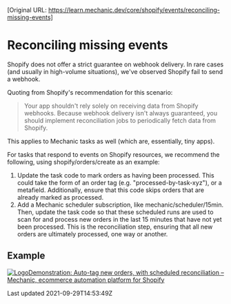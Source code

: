 [Original URL: https://learn.mechanic.dev/core/shopify/events/reconciling-missing-events]

# Reconciling missing events

Shopify does not offer a strict guarantee on webhook delivery. In rare cases (and usually in high-volume situations), we've observed Shopify fail to send a webhook.

Quoting from Shopify's recommendation for this scenario:

> Your app shouldn't rely solely on receiving data from Shopify webhooks. Because webhook delivery isn't always guaranteed, you should implement reconciliation jobs to periodically fetch data from Shopify.

This applies to Mechanic tasks as well (which are, essentially, tiny apps).

For tasks that respond to events on Shopify resources, we recommend the following, using shopify/orders/create as an example:

1. Update the task code to mark orders as having been processed. This could take the form of an order tag (e.g. "processed-by-task-xyz"), or a metafield. Additionally, ensure that this code skips orders that are already marked as processed.
2. Add a Mechanic scheduler subscription, like mechanic/scheduler/15min. Then, update the task code so that these scheduled runs are used to scan for and process new orders in the last 15 minutes that have not yet been processed. This is the reconciliation step, ensuring that all new orders are ultimately processed, one way or another.

## Example

[![Logo](https://tasks.mechanic.dev/assets/app-icon-c6c258589397b49dec674973fa07824b6917b2f6f981499d3ef940a7bfbcd66e.png)Demonstration: Auto-tag new orders, with scheduled reconciliation – Mechanic, ecommerce automation platform for Shopify](https://tasks.mechanic.dev/demonstration-auto-tag-new-orders-with-reconciliation)

Last updated 2021-09-29T14:53:49Z